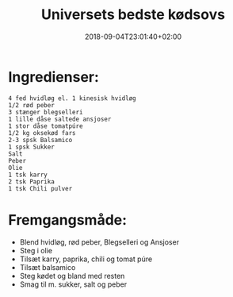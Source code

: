 ﻿---
title: "Universets bedste kødsovs"
date: 2018-09-04T23:01:40+02:00
draft: true
---
# Ingredienser:

	4 fed hvidløg el. 1 kinesisk hvidløg
	1/2 rød peber
	3 stænger blegselleri
	1 lille dåse saltede ansjoser
	1 stor dåse tomatpúre
	1/2 kg oksekød fars
	2-3 spsk Balsamico
	1 spsk Sukker
	Salt
	Peber
	Olie
	1 tsk karry
	2 tsk Paprika
	1 tsk Chili pulver

# Fremgangsmåde:

* Blend hvidløg, rød peber, Blegselleri og Ansjoser
* Steg i olie
* Tilsæt karry, paprika, chili og tomat púre
* Tilsæt balsamico
* Steg kødet og bland med resten
* Smag til m. sukker, salt og peber		